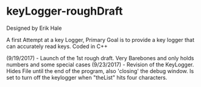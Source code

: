 # keyLogger-roughDraft
Designed by Erik Hale

A first Attempt at a key Logger, Primary Goal is to provide a key logger that can accurately read keys. Coded in C++


(9/19/2017) - Launch of the 1st rough draft. Very Barebones and only holds numbers and some special cases
(9/23/2017) - Revision of the KeyLogger. Hides File until the end of the program, also 'closing' the debug window. Is set to turn off the               keylogger when "theList" hits four characters. 
